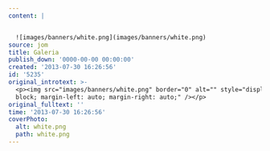 ```yaml
---
content: |


  ![images/banners/white.png](images/banners/white.png)
source: jom
title: Galeria
publish_down: '0000-00-00 00:00:00'
created: '2013-07-30 16:26:56'
id: '5235'
original_introtext: >-
  <p><img src="images/banners/white.png" border="0" alt="" style="display:
  block; margin-left: auto; margin-right: auto;" /></p>
original_fulltext: ''
time: '2013-07-30 16:26:56'
coverPhoto:
  alt: white.png
  path: white.png
---
```

<!--{{json:{"created_date":"2013-07-30 16:26:56","publish_down":"0000-00-00 00:00:00","id":"5235"}}}-->